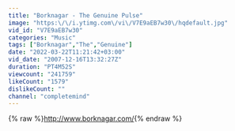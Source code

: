 ```yaml
---
title: "Borknagar - The Genuine Pulse"
image: "https:\/\/i.ytimg.com\/vi\/V7E9aEB7w30\/hqdefault.jpg"
vid_id: "V7E9aEB7w30"
categories: "Music"
tags: ["Borknagar","The","Genuine"]
date: "2022-03-22T11:21:42+03:00"
vid_date: "2007-12-16T13:32:27Z"
duration: "PT4M52S"
viewcount: "241759"
likeCount: "1579"
dislikeCount: ""
channel: "completemind"
---
```

{% raw %}<a rel="nofollow" target="blank" href="http://www.borknagar.com/">http://www.borknagar.com/</a>{% endraw %}
